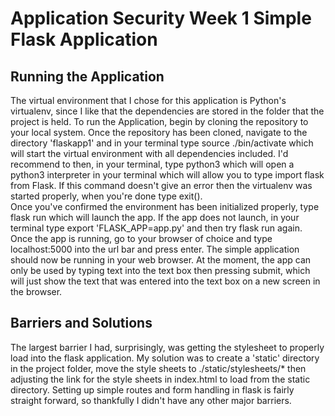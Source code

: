 # Application Security Week 1 Simple Flask Application

## Running the Application

The virtual environment that I chose for this application is Python's
virtualenv, since I like that the dependencies are stored in the folder that the
project is held. To run the Application, begin by cloning the repository to your
local system. Once the repository has been cloned, navigate to the directory
'flaskapp1' and in your terminal type source ./bin/activate which will start the
virtual environment with all dependencies included. I'd recommend to then, in
your terminal, type python3 which will open a python3 interpreter in your
terminal which will allow you to type import flask from Flask. If this command
doesn't give an error then the virtualenv was started properly, when you're done
type exit().  
 Once you've confirmed the environment has been initialized properly, type flask
run which will launch the app. If the app does not launch, in your terminal type
export 'FLASK_APP=app.py' and then try flask run again. Once the app is running,
go to your browser of choice and type localhost:5000 into the url bar and press
enter. The simple application should now be running in your web browser. At the
moment, the app can only be used by typing text into the text box then pressing
submit, which will just show the text that was entered into the text box on a
new screen in the browser.

## Barriers and Solutions

The largest barrier I had, surprisingly, was getting the stylesheet to properly
load into the flask application. My solution was to create a 'static' directory
in the project folder, move the style sheets to ./static/stylesheets/\* then
adjusting the link for the style sheets in index.html to load from the static
directory. Setting up simple routes and form handling in flask is fairly
straight forward, so thankfully I didn't have any other major barriers.

